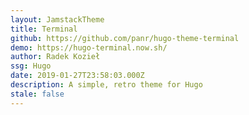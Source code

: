 ```yaml
---
layout: JamstackTheme
title: Terminal
github: https://github.com/panr/hugo-theme-terminal
demo: https://hugo-terminal.now.sh/
author: Radek Kozieł
ssg: Hugo
date: 2019-01-27T23:58:03.000Z
description: A simple, retro theme for Hugo
stale: false
---
```

